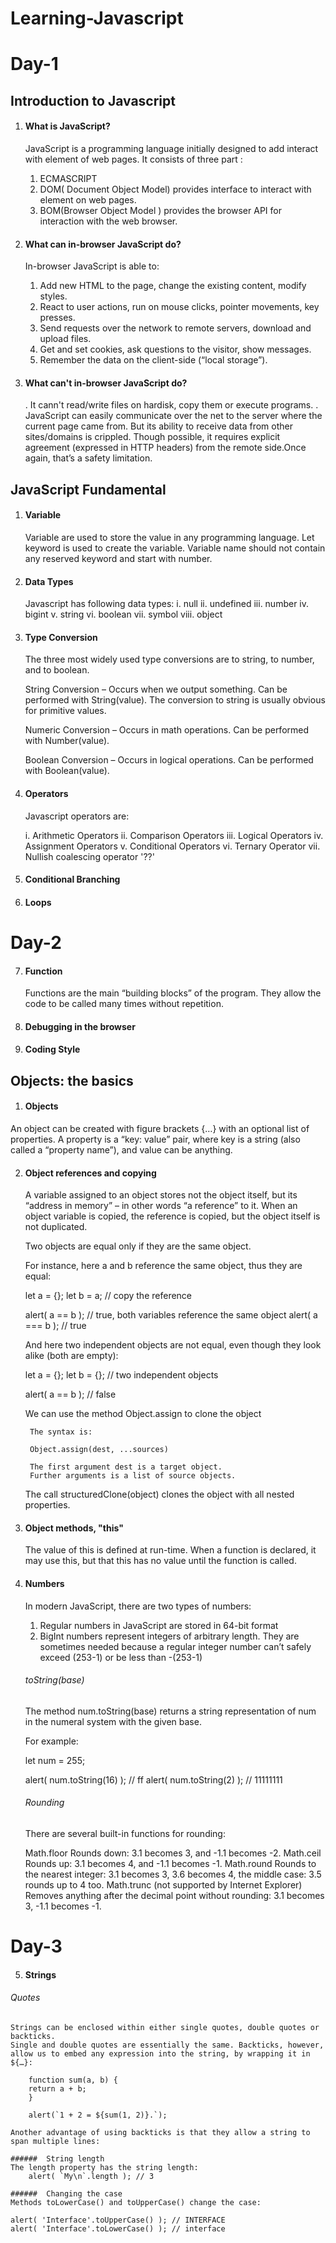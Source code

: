 # Learning-Javascript
# Day-1
## Introduction to Javascript
1. #### What is JavaScript?
    JavaScript is a programming language initially designed to add interact with element of web pages.
    It consists of three part :
    1. ECMASCRIPT
    2. DOM( Document Object Model) provides interface to interact with element on web pages.
    3. BOM(Browser Object Model ) provides the browser API for interaction with the web browser.

2. #### What can in-browser JavaScript do?
    In-browser JavaScript is able to: 
    1. Add new HTML to the page, change the existing    content, modify styles.
    2. React to user actions, run on mouse clicks, pointer movements, key presses.
    3. Send requests over the network to remote servers, download and upload files.
    4. Get and set cookies, ask questions to the visitor, show messages.
    5. Remember the data on the client-side (“local storage”).
3. #### What can't in-browser JavaScript do?
    . It cann't read/write files on hardisk, copy them or execute programs.
    . JavaScript can easily communicate over the net to the server where the current page came from. But its ability to receive data from other sites/domains is crippled. Though possible, it requires explicit agreement (expressed in HTTP headers) from the remote side.Once again, that’s a safety limitation.
## JavaScript Fundamental
1. #### Variable
    Variable are used to store the value in any programming language. Let keyword is used to create the variable. Variable name should not contain any reserved keyword and start with number.
2. #### Data Types
    Javascript has following data types:
    i. null
    ii. undefined
    iii. number
    iv. bigint
    v. string
    vi. boolean
    vii. symbol
    viii. object
3. #### Type Conversion
    The three most widely used type conversions are to string, to number, and to boolean.

    String Conversion – Occurs when we output something. Can be performed with String(value). The conversion to string is usually obvious for primitive values.

    Numeric Conversion – Occurs in math operations. Can be performed with Number(value).

    Boolean Conversion – Occurs in logical operations. Can be performed with Boolean(value).


4. #### Operators
    Javascript operators are:
    
    i. Arithmetic Operators
    ii. Comparison Operators
    iii. Logical Operators
    iv. Assignment Operators
    v. Conditional Operators
    vi. Ternary Operator
    vii. Nullish coalescing operator '??'
5. #### Conditional Branching
6. #### Loops

# Day-2

7. #### Function
    Functions are the main “building blocks” of the program. They allow the code to be called many times without repetition.

8. #### Debugging in the browser

9. #### Coding Style

## Objects: the basics

1. #### Objects
An object can be created with figure brackets {…} with an optional list of properties. A property is a “key: value” pair, where key is a string (also called a “property name”), and value can be anything.

2. #### Object references and copying
    A variable assigned to an object stores not the object itself, but its “address in memory” – in other words “a reference” to it.
    When an object variable is copied, the reference is copied, but the object itself is not duplicated.

    Two objects are equal only if they are the same object.

    For instance, here a and b reference the same object, thus they are equal:

    let a = {};
    let b = a; // copy the reference

    alert( a == b ); // true, both variables reference the same object
    alert( a === b ); // true

    And here two independent objects are not equal, even though they look alike (both are empty):

    let a = {};
    let b = {}; // two independent objects

    alert( a == b ); // false


    We can  use the method Object.assign to clone the object

        The syntax is:

        Object.assign(dest, ...sources)

        The first argument dest is a target object.
        Further arguments is a list of source objects.

    The call structuredClone(object) clones the object with all nested properties.

3. #### Object methods, "this"
    The value of this is defined at run-time.
    When a function is declared, it may use this, but that this has no value until the function is called.

4. #### Numbers
    In modern JavaScript, there are two types of numbers:
    1.  Regular numbers in JavaScript are stored in 64-bit format
    2.  BigInt numbers represent integers of arbitrary length. They are sometimes needed because a regular integer number can’t safely exceed (253-1) or be less than -(253-1)

    ######  toString(base)
    The method num.toString(base) returns a string representation of num in the numeral system with the given base.

    For example:

    let num = 255;

    alert( num.toString(16) );  // ff
    alert( num.toString(2) );   // 11111111

    ###### Rounding
    There are several built-in functions for rounding:

    Math.floor
        Rounds down: 3.1 becomes 3, and -1.1 becomes -2.
    Math.ceil
        Rounds up: 3.1 becomes 4, and -1.1 becomes -1.
    Math.round
        Rounds to the nearest integer: 3.1 becomes 3, 3.6 becomes 4, the middle case: 3.5 rounds up to 4 too.
    Math.trunc (not supported by Internet Explorer)
        Removes anything after the decimal point without rounding: 3.1 becomes 3, -1.1 becomes -1.

# Day-3

5. #### Strings

  ######    Quotes
    Strings can be enclosed within either single quotes, double quotes or backticks.
    Single and double quotes are essentially the same. Backticks, however, allow us to embed any expression into the string, by wrapping it in ${…}:

        function sum(a, b) {
        return a + b;
        }

        alert(`1 + 2 = ${sum(1, 2)}.`);
    
    Another advantage of using backticks is that they allow a string to span multiple lines:

    ######  String length
    The length property has the string length:
        alert( `My\n`.length ); // 3
    
    ######  Changing the case
    Methods toLowerCase() and toUpperCase() change the case:

    alert( 'Interface'.toUpperCase() ); // INTERFACE
    alert( 'Interface'.toLowerCase() ); // interface
